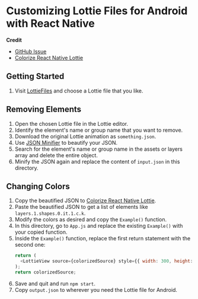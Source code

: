 # Customizing Lottie Files for Android with React Native

**Credit**

- [GitHub Issue](https://github.com/lottie-react-native/lottie-react-native/issues/1005)
- [Colorize React Native Lottie](https://colorize-react-native-lottie.netlify.app/)

## Getting Started

1. Visit [LottieFiles](https://lottiefiles.com/) and choose a Lottie file that you like.

## Removing Elements

1. Open the chosen Lottie file in the Lottie editor.
2. Identify the element's name or group name that you want to remove.
3. Download the original Lottie animation as `something.json`.
4. Use [JSON Minifier](https://codebeautify.org/jsonminifier) to beautify your JSON.
5. Search for the element's name or group name in the assets or layers array and delete the entire object.
6. Minify the JSON again and replace the content of `input.json` in this directory.

## Changing Colors

1. Copy the beautified JSON to [Colorize React Native Lottie](https://colorize-react-native-lottie.netlify.app/).
2. Paste the beautified JSON to get a list of elements like `layers.1.shapes.0.it.1.c.k`.
3. Modify the colors as desired and copy the `Example()` function.
4. In this directory, go to `App.js` and replace the existing `Example()` with your copied function.
5. Inside the `Example()` function, replace the first return statement with the second one:
   ```javascript
   return (
     <LottieView source={colorizedSource} style={{ width: 300, height: 300 }} />
   );
   return colorizedSource;
   ```
6. Save and quit and run `npm start`.
7. Copy `output.json` to wherever you need the Lottie file for Android.
